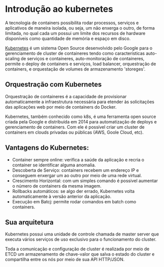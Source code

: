 # Introdução ao kubernetes

A tecnologia de containers possibilita rodar processos, serviços e aplicativos de 
maneira isolada, ou seja, um não enxerga o outro, de forma limitada, no qual cada um 
possui um limite dos recursos de hardware disponíveis como quantidade de memória e
espaço em disco.

[Kubernetes](https://kubernetes.io/) é um sistema Open Source desenvolvido pelo Google para o gerenciamento de cluster de
containeres tendo como características auto-scaling de serviços e containeres, auto-monitoração de
containeres, permite o deploy de containers e serviços, load balancer, orquestração de containers, e
orquestação de volumes de armazenamento 'storeges'.

## Orquestração com Kubernetes

Orquestração de containeres é a capacidade de provisionar automaticamente a 
infraestrutura necessária para etender às solicitações das aplicações web por meio
de containers do Docker.

Kubernetes, também conhecido como k8s, é uma ferramenta open source criada pela 
Google e distribuída em 2014 para automatização de deploys e gerenciamento de
containers. Com ele é possível criar um cluster de containers em clouds privadas ou
públicas (AWS, Goole Cloud, etc).


## Vantagens do Kubernetes:

* Container sempre online: verifica a saúde da aplicação e recria o container se identificar alguma anomalia.
* Descoberta de Serviço: containers recebem um endereço IP e conseguem enxergar um
ao outro por meio de uma rede virtual.
* Crescimento Horizontal: com um simples comando é possivel aumentar o número de 
containers da mesma imagem.
* Rollbacks automáticos: se algo der errado, Kubernetes volta automaticamente à versão
anterior da aplicação.
* Execução em Batcj: permite rodar comandos em batch como containers.


## Sua arquitetura

Kubernetes possui uma unidade de controle chamada de master server que executa vários serviços
de uso exclusivo para o funcionamento do cluster.

Toda a comunicação e configuração de cluster é realizada por meio de ETCD um 
armazenamento de chave-valor que salva o estado do cluster 
e compartilha entre os nós por meio de sua API HTTP/JSON.

